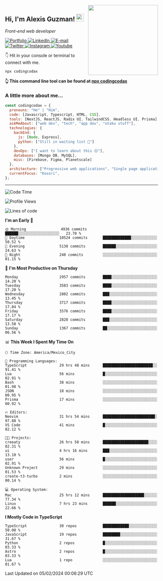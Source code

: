 <img align='right' src="https://media.giphy.com/media/M9gbBd9nbDrOTu1Mqx/giphy.gif" width="230">
<h2>Hi, I'm Alexis Guzman! <img src="https://media.giphy.com/media/hvRJCLFzcasrR4ia7z/giphy.gif" width="25px"></h2>
<p><em>Front-end web developer</em></p>

<p>
  <a href='https://www.codingcodax.dev' target='_blank'>
    <img alt='Portfolio' src='https://img.shields.io/badge/Portfolio-black?logo=vercel&style=flat-square'>
  </a>
  <a href='https://linkedin.com/in/codingcodax' target='_blank'>
    <img alt='LinkedIn' src='https://img.shields.io/badge/LinkedIn-black?logo=LinkedIn&style=flat-square'>
  </a>
  <a href='mailto:codingcodax@gmail.com' target='_blank'>
    <img alt='E-mail' src='https://img.shields.io/badge/Email-black?logo=Gmail&style=flat-square'>
  </a>
  <a href='https://twitter.com/codingcodax' target='_blank'>
    <img alt='Twitter' src='https://img.shields.io/badge/Twitter-black?logo=Twitter&style=flat-square'>
  </a>
  <a href='https://www.instagram.com/codingcodax' target='_blank'>
    <img alt='Instagram' src='https://img.shields.io/badge/Instagram-black?logo=Instagram&style=flat-square'>
  </a>
  <a href='https://www.youtube.com/@codingcodax' target='_blank'>
    <img alt='Youtube' src='https://img.shields.io/badge/YouTube-black?logo=Youtube&style=flat-square'>
  </a>
</p>

👇 Hit in your console or terminal to connect with me.

```bash
npx codingcodax
```
**👆 This command line tool can be found at [npx codingcodax](https://github.com/codingcodax/npx-codingcodax)**

<h3>A little more about me...</h3>

```javascript
const codingcodax = {
  pronouns: "He" | "Him",
  code: [Javascript, Typescript, HTML, CSS],
  tools: [NextJS, ReactJS, Radix UI, TailwindCSS, Headless UI, Prisma],
  askMeAbout: ["web dev", "tech", "app dev", "otaku stuff"],
  technologies: {
    backEnd: {
      js: [Node, Express],
      python: ["Still in waiting list 🥲"]
    },
    devOps: ["I want to learn about this 😊"],
    databases: [Mongo DB, MySQL],
    misc: [Firebase, Figma, Planetscale]
  },
  architecture: ["Progressive web applications", "Single page applications"],
  currentFocus: "Kosori",
};
```

---

<!--START_SECTION:waka-->
![Code Time](http://img.shields.io/badge/Code%20Time-2%2C271%20hrs%2030%20mins-blue)

![Profile Views](http://img.shields.io/badge/Profile%20Views-0-blue)

![Lines of code](https://img.shields.io/badge/From%20Hello%20World%20I%27ve%20Written-9.3%20million%20lines%20of%20code-blue)

**I'm an Early 🐤** 

```text
🌞 Morning                4936 commits        ██████░░░░░░░░░░░░░░░░░░░   23.70 % 
🌆 Daytime                10524 commits       █████████████░░░░░░░░░░░░   50.52 % 
🌃 Evening                5130 commits        ██████░░░░░░░░░░░░░░░░░░░   24.63 % 
🌙 Night                  240 commits         ░░░░░░░░░░░░░░░░░░░░░░░░░   01.15 % 
```
📅 **I'm Most Productive on Thursday** 

```text
Monday                   2957 commits        ████░░░░░░░░░░░░░░░░░░░░░   14.20 % 
Tuesday                  3583 commits        ████░░░░░░░░░░░░░░░░░░░░░   17.20 % 
Wednesday                2802 commits        ███░░░░░░░░░░░░░░░░░░░░░░   13.45 % 
Thursday                 3717 commits        ████░░░░░░░░░░░░░░░░░░░░░   17.84 % 
Friday                   3576 commits        ████░░░░░░░░░░░░░░░░░░░░░   17.17 % 
Saturday                 2828 commits        ███░░░░░░░░░░░░░░░░░░░░░░   13.58 % 
Sunday                   1367 commits        ██░░░░░░░░░░░░░░░░░░░░░░░   06.56 % 
```


📊 **This Week I Spent My Time On** 

```text
🕑︎ Time Zone: America/Mexico_City

💬 Programming Languages: 
TypeScript               29 hrs 48 mins      ███████████████████████░░   91.41 % 
Lua                      56 mins             █░░░░░░░░░░░░░░░░░░░░░░░░   02.91 % 
Bash                     38 mins             ░░░░░░░░░░░░░░░░░░░░░░░░░   01.98 % 
JSON                     18 mins             ░░░░░░░░░░░░░░░░░░░░░░░░░   00.95 % 
Prisma                   17 mins             ░░░░░░░░░░░░░░░░░░░░░░░░░   00.92 % 

🔥 Editors: 
Neovim                   31 hrs 54 mins      ████████████████████████░   97.88 % 
VS Code                  41 mins             █░░░░░░░░░░░░░░░░░░░░░░░░   02.12 % 

🐱‍💻 Projects: 
creeaty                  26 hrs 50 mins      █████████████████████░░░░   82.31 % 
ui                       4 hrs 16 mins       ███░░░░░░░░░░░░░░░░░░░░░░   13.10 % 
user                     56 mins             █░░░░░░░░░░░░░░░░░░░░░░░░   02.91 % 
Unknown Project          29 mins             ░░░░░░░░░░░░░░░░░░░░░░░░░   01.53 % 
create-t3-turbo          2 mins              ░░░░░░░░░░░░░░░░░░░░░░░░░   00.14 % 

💻 Operating System: 
Mac                      25 hrs 12 mins      ███████████████████░░░░░░   77.34 % 
Linux                    7 hrs 23 mins       ██████░░░░░░░░░░░░░░░░░░░   22.66 % 
```

**I Mostly Code in TypeScript** 

```text
TypeScript               30 repos            ████████████░░░░░░░░░░░░░   50.00 % 
JavaScript               19 repos            ████████░░░░░░░░░░░░░░░░░   31.67 % 
Python                   2 repos             █░░░░░░░░░░░░░░░░░░░░░░░░   03.33 % 
Astro                    2 repos             █░░░░░░░░░░░░░░░░░░░░░░░░   03.33 % 
Lua                      1 repo              ░░░░░░░░░░░░░░░░░░░░░░░░░   01.67 % 
```




 Last Updated on 05/02/2024 00:06:29 UTC
<!--END_SECTION:waka-->
